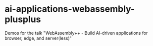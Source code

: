 # ai-applications-webassembly-plusplus
Demos for the talk "WebAssembly++ - Build AI-driven applications for browser, edge, and server(less)"
